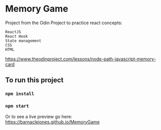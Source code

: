 # Memory Game

Project from the Odin Project to practice react concepts:

    ReactJS
    React Hook
    State management
    CSS
    HTML


https://www.theodinproject.com/lessons/node-path-javascript-memory-card

## To run this project

### `npm install`

### `npm start`

Or to see a live preview go here: https://barnaclejones.github.io/MemoryGame
